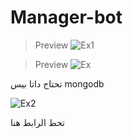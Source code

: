 # Manager-bot

> Preview
![Ex1](https://user-images.githubusercontent.com/73163422/167236713-c080ba51-658a-4bb6-b073-bb461d10071e.png)

> Preview
![Ex](https://user-images.githubusercontent.com/73163422/167236734-6e5a8923-e313-4418-9bce-4bf46366933d.png)



تحتاج داتا بيس mongodb


![Ex2](https://user-images.githubusercontent.com/73163422/167236757-ef684325-d28f-40d4-985c-f4a4787ab9bd.png)


تحط الرابط هنا

